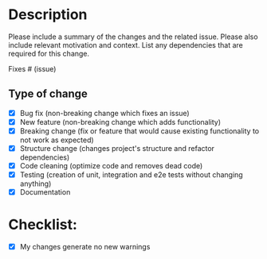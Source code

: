 # Description

Please include a summary of the changes and the related issue. Please also include relevant motivation and context. List any dependencies that are required for this change.

Fixes # (issue)


## Type of change

- [x] Bug fix (non-breaking change which fixes an issue)
- [x] New feature (non-breaking change which adds functionality)
- [x] Breaking change (fix or feature that would cause existing functionality to not work as expected)
- [x] Structure change (changes project's structure and refactor dependencies)
- [x] Code cleaning (optimize code and removes dead code)
- [x] Testing (creation of unit, integration and e2e tests without changing anything)
- [x] Documentation

# Checklist:

- [x] My changes generate no new warnings
